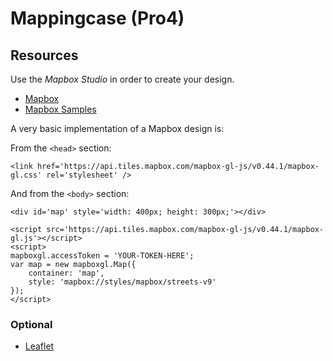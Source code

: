 Mappingcase (Pro4)
==================

## Resources

Use the *Mapbox Studio* in order to create your design. 

* [Mapbox](https://mapbox.com/)
* [Mapbox Samples](https://www.mapbox.com/mapbox-gl-js/example/set-popup/)

A very basic implementation of a Mapbox design is:


From the `<head>` section:

~~~~
<link href='https://api.tiles.mapbox.com/mapbox-gl-js/v0.44.1/mapbox-gl.css' rel='stylesheet' />
~~~~

And from the `<body>` section:

~~~~
<div id='map' style='width: 400px; height: 300px;'></div>

<script src='https://api.tiles.mapbox.com/mapbox-gl-js/v0.44.1/mapbox-gl.js'></script>
<script>
mapboxgl.accessToken = 'YOUR-TOKEN-HERE';
var map = new mapboxgl.Map({
    container: 'map',
    style: 'mapbox://styles/mapbox/streets-v9'
});
</script>
~~~~

### Optional

* [Leaflet](http://leafletjs.com/)